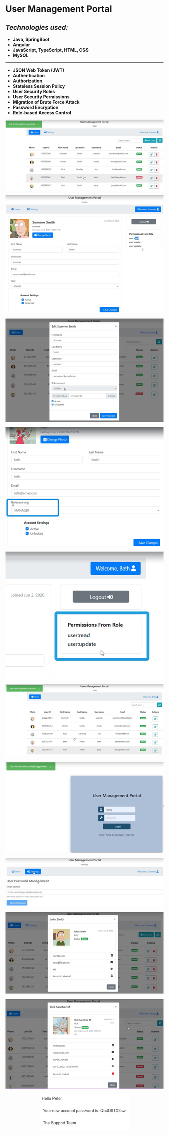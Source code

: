 # User Management Portal

## ***Technologies used:***

* **Java, SpringBoot**
* **Angular**
* **JavaScript, TypeScript, HTML, CSS**
* **MySQL**
---------------------------------------------------------------------

* **JSON Web Token (JWT)**
* **Authentication**
* **Authorization**
* **Stateless Session Policy**
* **User Security Roles**
* **User Security Permissions**
* **Migration of Brute Force Attack**
* **Password Encryption**
* **Role-based Access Control**

<p align = "center">
<img src="https://github.com/iizdebski/usermanagementportal/blob/main/supportPortalAngularJWTBackend/supportportal/images/support_01.JPG">
</p>

<p align = "center">
<img src="https://github.com/iizdebski/usermanagementportal/blob/main/supportPortalAngularJWTBackend/supportportal/images/support_02.JPG">
</p>

<p align = "center">
<img src="https://github.com/iizdebski/usermanagementportal/blob/main/supportPortalAngularJWTBackend/supportportal/images/support_03.JPG"> 
</p>

<p align = "center">
<img src="https://github.com/iizdebski/usermanagementportal/blob/main/supportPortalAngularJWTBackend/supportportal/images/support_04.JPG">
</p>

<p align = "center">
<img src="https://github.com/iizdebski/usermanagementportal/blob/main/supportPortalAngularJWTBackend/supportportal/images/support_05.JPG">
</p>

<p align = "center">
<img src="https://github.com/iizdebski/usermanagementportal/blob/main/supportPortalAngularJWTBackend/supportportal/images/support_06.JPG">
</p>

<p align = "center">
<img src="https://github.com/iizdebski/usermanagementportal/blob/main/supportPortalAngularJWTBackend/supportportal/images/support_07.JPG">
</p>

<p align = "center">
<img src="https://github.com/iizdebski/usermanagementportal/blob/main/supportPortalAngularJWTBackend/supportportal/images/support_08.JPG">
</p>

<p align = "center">
<img src="https://github.com/iizdebski/usermanagementportal/blob/main/supportPortalAngularJWTBackend/supportportal/images/support_09.JPG">
</p>

<p align = "center">
<img src="https://github.com/iizdebski/usermanagementportal/blob/main/supportPortalAngularJWTBackend/supportportal/images/support_10.JPG">
</p>

<p align = "center">
<img src="https://github.com/iizdebski/usermanagementportal/blob/main/supportPortalAngularJWTBackend/supportportal/images/support_11.JPG">
</p>